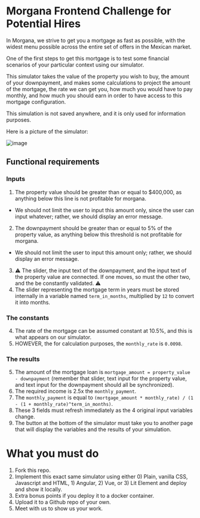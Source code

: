 # Morgana Frontend Challenge for Potential Hires

In Morgana, we strive to get you a mortgage as fast as possible, with the widest menu possible across the entire set of offers in the Mexican market.

One of the first steps to get this mortgage is to test some financial scenarios of your particular context using our simulator.

This simulator takes the value of the property you wish to buy, the amount of your downpayment, and makes some calculations to project the amount of the mortgage, the rate we can get you, how much you would have to pay monthly, and how much you should earn in order to have access to this mortgage configuration.

This simulation is not saved anywhere, and it is only used for information purposes.

Here is a picture of the simulator:

![image](https://user-images.githubusercontent.com/1316464/181802764-71bd1b7e-bfca-4742-89af-b447575473b6.png)


## Functional requirements

### Inputs

1. The property value should be greater than or equal to $400,000, as anything below this line is not profitable for morgana.
  - We should not limit the user to input this amount only, since the user can input whatever; rather, we should display an error message.
2. The downpayment should be greater than or equal to 5% of the property value, as anything below this threshold is not profitable for morgana.
  - We should not limit the user to input this amount only; rather, we should display an error message.
3. :warning: The slider, the input text of the downpayment, and the input text of the property value are connected. If one moves, so must the other two, and the be constantly validated. :warning:
4. The slider representing the mortgage term in years must be stored internally in a variable named `term_in_months`, multiplied by `12` to convert it into months.

### The constants

4. The rate of the mortgage can be assumed constant at 10.5%, and this is what appears on our simulator.
5. HOWEVER, the for calculation purposes, the `monthly_rate` is `0.0098`.

### The results

5. The amount of the mortgage loan is `mortgage_amount = property_value - downpayment` (remember that slider, text input for the property value, and text input for the downpayment should all be synchronized).
6. The required income is 2.5x the `monthly_payment`.
7. The `monthly_payment` is equal to `(mortgage_amount * monthly_rate) / (1 - (1 + monthly_rate)^term_in_months)`.
8. These 3 fields must refresh immediately as the 4 original input variables change.
9. The button at the bottom of the simulator must take you to another page that will display the variables and the results of your simulation.

# What you must do

1. Fork this repo.
2. Implement this exact same simulator using either 0) Plain, vanilla CSS, Javascript and HTML, 1) Angular, 2) Vue, or 3) Lit Element and deploy and show it locally.
3. Extra bonus points if you deploy it to a docker container.
4. Upload it to a Github repo of your own.
5. Meet with us to show us your work.

